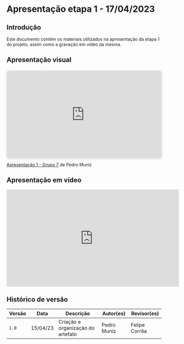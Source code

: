 # Apresentação etapa 1 - 17/04/2023

## Introdução
Este documento contém os materiais utilizados na apresentação da etapa 1 do projeto, assim como a gravação em vídeo da mesma.

## Apresentação visual
<div style="position: relative; width: 100%; height: 0; padding-top: 56.2500%;
 padding-bottom: 0; box-shadow: 0 2px 8px 0 rgba(63,69,81,0.16); margin-top: 1.6em; margin-bottom: 0.9em; overflow: hidden;
 border-radius: 8px; will-change: transform;">
  <iframe loading="lazy" style="position: absolute; width: 100%; height: 100%; top: 0; left: 0; border: none; padding: 0;margin: 0;"
    src="https:&#x2F;&#x2F;www.canva.com&#x2F;design&#x2F;DAFgLJ0X-vU&#x2F;view?embed" allowfullscreen="allowfullscreen" allow="fullscreen">
  </iframe>
</div>
<a href="https:&#x2F;&#x2F;www.canva.com&#x2F;design&#x2F;DAFgLJ0X-vU&#x2F;view?utm_content=DAFgLJ0X-vU&amp;utm_campaign=designshare&amp;utm_medium=embeds&amp;utm_source=link" target="_blank" rel="noopener">Apresentação 1 - Grupo 7</a> de Pedro Muniz

## Apresentação em vídeo
<center>

<iframe width="560" height="315" src="https://www.youtube-nocookie.com/embed/4iryILAXkoA" title="YouTube video player" frameborder="0" allow="accelerometer; autoplay; clipboard-write; encrypted-media; gyroscope; picture-in-picture; web-share" allowfullscreen></iframe>

</center>

## Histórico de versão

|  Versão  |   Data   |                      Descrição                      |    Autor(es)   |  Revisor(es)  |
| -------- | -------- | --------------------------------------------------- | -------------- | ------------- |
|  `1.0`   | 15/04/23 | Criação e organização do artefato | Pedro Muniz | Felipe Corrêa |